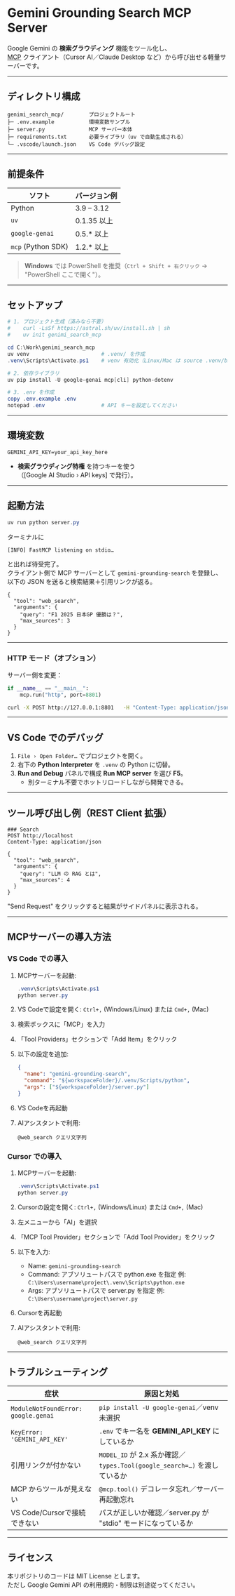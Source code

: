 # Gemini Grounding Search MCP Server

Google Gemini の **検索グラウディング** 機能をツール化し、  
[MCP](https://modelcontextprotocol.org/) クライアント（Cursor AI／Claude Desktop など）から呼び出せる軽量サーバーです。

---

## ディレクトリ構成

```
genimi_search_mcp/        プロジェクトルート
├─ .env.example           環境変数サンプル
├─ server.py              MCP サーバー本体
├─ requirements.txt       必要ライブラリ（uv で自動生成される）
└─ .vscode/launch.json    VS Code デバッグ設定
```

---

## 前提条件

| ソフト            | バージョン例          |
|-------------------|-----------------------|
| Python            | 3.9 – 3.12           |
| `uv`              | 0.1.35 以上           |
| `google-genai`    | 0.5.* 以上            |
| `mcp` (Python SDK)| 1.2.* 以上            |

> **Windows** では PowerShell を推奨（`Ctrl + Shift + 右クリック` → "PowerShell ここで開く"）。

---

## セットアップ

```powershell
# 1. プロジェクト生成（済みなら不要）
#    curl -LsSf https://astral.sh/uv/install.sh | sh
#    uv init genimi_search_mcp

cd C:\Work\genimi_search_mcp
uv venv                       # .venv/ を作成
.venv\Scripts\Activate.ps1    # venv 有効化（Linux/Mac は source .venv/bin/activate）

# 2. 依存ライブラリ
uv pip install -U google-genai mcp[cli] python-dotenv

# 3. .env を作成
copy .env.example .env
notepad .env                  # API キーを設定してください
```

---

## 環境変数

```
GEMINI_API_KEY=your_api_key_here
```

- **検索グラウディング特権** を持つキーを使う  
  （[Google AI Studio › API keys] で発行）。

---

## 起動方法

```powershell
uv run python server.py
```

ターミナルに

```
[INFO] FastMCP listening on stdio…
```

と出れば待受完了。  
クライアント側で MCP サーバーとして `gemini-grounding-search` を登録し、  
以下の JSON を送ると検索結果＋引用リンクが返る。

```jsonc
{
  "tool": "web_search",
  "arguments": {
    "query": "F1 2025 日本GP 優勝は？",
    "max_sources": 3
  }
}
```

---

### HTTP モード（オプション）

サーバー側を変更：

```python
if __name__ == "__main__":
    mcp.run("http", port=8801)
```

```bash
curl -X POST http://127.0.0.1:8801   -H "Content-Type: application/json"   -d '{"tool":"web_search","arguments":{"query":"最新の TypeScript 安定版","max_sources":2}}'
```

---

## VS Code でのデバッグ

1. `File › Open Folder…` でプロジェクトを開く。  
2. 右下の **Python Interpreter** を `.venv` の Python に切替。  
3. **Run and Debug** パネルで構成 **Run MCP server** を選び **F5**。  
   - 別ターミナル不要でホットリロードしながら開発できる。

---

## ツール呼び出し例（REST Client 拡張）

```
### Search
POST http://localhost
Content-Type: application/json

{
  "tool": "web_search",
  "arguments": {
    "query": "LLM の RAG とは",
    "max_sources": 4
  }
}
```

"Send Request" をクリックすると結果がサイドパネルに表示される。

---

## MCPサーバーの導入方法

### VS Code での導入

1. MCPサーバーを起動:
   ```powershell
   .venv\Scripts\Activate.ps1
   python server.py
   ```

2. VS Codeで設定を開く: `Ctrl+,` (Windows/Linux) または `Cmd+,` (Mac)

3. 検索ボックスに「MCP」を入力

4. 「Tool Providers」セクションで「Add Item」をクリック

5. 以下の設定を追加:
   ```json
   {
     "name": "gemini-grounding-search",
     "command": "${workspaceFolder}/.venv/Scripts/python",
     "args": ["${workspaceFolder}/server.py"]
   }
   ```

6. VS Codeを再起動

7. AIアシスタントで利用:
   ```
   @web_search クエリ文字列
   ```

### Cursor での導入

1. MCPサーバーを起動:
   ```powershell
   .venv\Scripts\Activate.ps1
   python server.py
   ```

2. Cursorの設定を開く: `Ctrl+,` (Windows/Linux) または `Cmd+,` (Mac)

3. 左メニューから「AI」を選択

4. 「MCP Tool Provider」セクションで「Add Tool Provider」をクリック

5. 以下を入力:
   - Name: `gemini-grounding-search`
   - Command: アブソリュートパスで python.exe を指定
     例: `C:\Users\username\project\.venv\Scripts\python.exe`
   - Args: アブソリュートパスで server.py を指定
     例: `C:\Users\username\project\server.py`

6. Cursorを再起動

7. AIアシスタントで利用:
   ```
   @web_search クエリ文字列
   ```

---

## トラブルシューティング

| 症状 | 原因と対処 |
|------|-----------|
| `ModuleNotFoundError: google.genai` | `pip install -U google-genai`／venv 未選択 |
| `KeyError: 'GEMINI_API_KEY'` | `.env` でキー名を **GEMINI_API_KEY** にしているか |
| 引用リンクが付かない | `MODEL_ID` が 2.x 系か確認／`types.Tool(google_search=…)` を渡しているか |
| MCP からツールが見えない | `@mcp.tool()` デコレータ忘れ／サーバー再起動忘れ |
| VS Code/Cursorで接続できない | パスが正しいか確認／server.py が "stdio" モードになっているか |

---

## ライセンス

本リポジトリのコードは MIT License とします。  
ただし Google Gemini API の利用規約・制限は別途従ってください。
